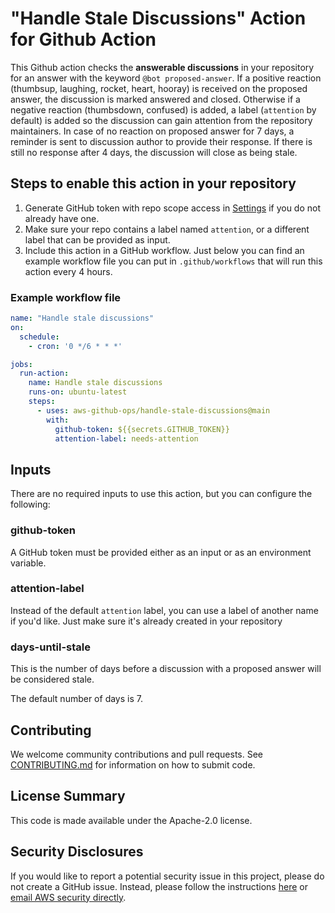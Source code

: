 # "Handle Stale Discussions" Action for Github Action

This Github action checks the **answerable discussions** in your repository for an answer with the keyword `@bot proposed-answer`. If a positive reaction (thumbsup, laughing, rocket, heart, hooray) is received on the proposed answer, the discussion is marked answered and closed. Otherwise if a negative reaction (thumbsdown, confused) is added, a label (`attention` by default) is added so the discussion can gain attention from the repository maintainers. In case of no reaction on proposed answer for 7 days, a reminder is sent to discussion author to provide their response. If there is still no response after 4 days, the discussion will close as being stale.

## Steps to enable this action in your repository

1. Generate GitHub token with repo scope access in [Settings](https://github.com/settings/tokens) if you do not already have one.
2. Make sure your repo contains a label named `attention`, or a different label that can be provided as input.
3. Include this action in a GitHub workflow. Just below you can find an example workflow file you can put in `.github/workflows` that 
will run this action every 4 hours.

### Example workflow file

```yaml
name: "Handle stale discussions"
on:
  schedule:
    - cron: '0 */6 * * *'

jobs:
  run-action:
    name: Handle stale discussions
    runs-on: ubuntu-latest
    steps:
      - uses: aws-github-ops/handle-stale-discussions@main
        with:
          github-token: ${{secrets.GITHUB_TOKEN}}
          attention-label: needs-attention
```

## Inputs

There are no required inputs to use this action, but you can configure the following:

### github-token

A GitHub token must be provided either as an input or as an environment variable.

### attention-label

Instead of the default `attention` label, you can use a label of another name if you'd like. Just make sure it's already created in your repository

### days-until-stale

This is the number of days before a discussion with a proposed answer will be considered stale. 

The default number of days is 7.

## Contributing 
We welcome community contributions and pull requests. See [CONTRIBUTING.md](https://github.com/aws-github-ops/handle-stale-discussions/blob/main/CONTRIBUTING.md) for information on how to submit code.

## License Summary
This code is made available under the Apache-2.0 license.

## Security Disclosures
If you would like to report a potential security issue in this project, please do not create a GitHub issue.  Instead, please follow the instructions [here](https://aws.amazon.com/security/vulnerability-reporting/) or [email AWS security directly](mailto:aws-security@amazon.com).
